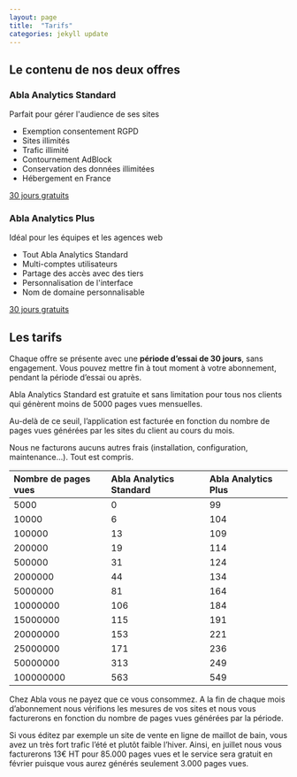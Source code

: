 ```yaml
---
layout: page
title:  "Tarifs"
categories: jekyll update
---
```


<h2 class="mt-0">Le contenu de nos deux offres</h3>

<div class="max__body-width"> <div class="article__cta my-3 p-2 bg-primary"> <h3 class="mt-0">Abla Analytics Standard</h3> <span class="tf-bold d-block"> Parfait pour gérer l'audience de ses sites </span> <div class="article__cta-list"> <ul data-type="checklist"> <li>Exemption consentement RGPD</li><li>Sites illimités</li><li>Trafic illimité</li><li>Contournement AdBlock</li><li>Conservation des données illimitées</li><li>Hébergement en France</li></ul> </div><a class="button td-none mt-1-5 bg-white" href="#" title="Tester Abla Analytics Standard" target="_blank" rel="noopener noreferrer"> 30 jours gratuits </a> </div></div>

<div class="max__body-width"> <div class="article__cta my-3 p-2 bg-tertiary c-white"> <h3 class="mt-0">Abla Analytics Plus</h3> <span class="tf-bold d-block">Idéal pour les équipes et les agences web </span> <div class="article__cta-list"> <ul data-type="checklist"> <li>Tout Abla Analytics Standard</li><li>Multi-comptes utilisateurs</li><li>Partage des accès avec des tiers</li><li>Personnalisation de l'interface</li><li>Nom de domaine personnalisable</li></ul> </div><a class="button td-none mt-1-5 bg-white" href="#" title="Tester Abla Analytics Standard" target="_blank" rel="noopener noreferrer"> 30 jours gratuits </a> </div></div>

<h2 class="mt-0">Les tarifs</h3>

<p>Chaque offre se présente avec une <strong>période d’essai de 30 jours</strong>, sans engagement. Vous pouvez mettre fin à tout moment à votre abonnement, pendant la période d’essai ou après.</p>

<p>Abla Analytics Standard est gratuite et sans limitation pour tous nos clients qui génèrent moins de 5000 pages vues mensuelles.</p>

<p>Au-delà de ce seuil, l’application est facturée en fonction du nombre de pages vues générées par les sites du client au cours du mois.</p>

<p>Nous ne facturons aucuns autres frais (installation, configuration, maintenance…). Tout est compris.</p>

<table>
  <thead>
    <tr>
      <th style="text-align: left">Nombre de pages vues</th>
      <th style="text-align: left">Abla Analytics Standard</th>
      <th style="text-align: left">Abla Analytics Plus</th>
    </tr>
  </thead>
  <tbody>
    <tr>
      <td style="text-align: left">5000</td>
      <td style="text-align: left">0</td>
      <td style="text-align: left">99</td>
    </tr>
    <tr>
      <td style="text-align: left">10000</td>
      <td style="text-align: left">6</td>
      <td style="text-align: left">104</td>
    </tr>
    <tr>
      <td style="text-align: left">100000</td>
      <td style="text-align: left">13</td>
      <td style="text-align: left">109</td>
    </tr>
    <tr>
      <td style="text-align: left">200000</td>
      <td style="text-align: left">19</td>
      <td style="text-align: left">114</td>
    </tr>
    <tr>
      <td style="text-align: left">500000</td>
      <td style="text-align: left">31</td>
      <td style="text-align: left">124</td>
    </tr>
    <tr>
      <td style="text-align: left">2000000</td>
      <td style="text-align: left">44</td>
      <td style="text-align: left">134</td>
    </tr>
    <tr>
      <td style="text-align: left">5000000</td>
      <td style="text-align: left">81</td>
      <td style="text-align: left">164</td>
    </tr>
    <tr>
      <td style="text-align: left">10000000</td>
      <td style="text-align: left">106</td>
      <td style="text-align: left">184</td>
    </tr>
    <tr>
      <td style="text-align: left">15000000</td>
      <td style="text-align: left">115</td>
      <td style="text-align: left">191</td>
    </tr>
    <tr>
      <td style="text-align: left">20000000</td>
      <td style="text-align: left">153</td>
      <td style="text-align: left">221</td>
    </tr>
    <tr>
      <td style="text-align: left">25000000</td>
      <td style="text-align: left">171</td>
      <td style="text-align: left">236</td>
    </tr>
    <tr>
      <td style="text-align: left">50000000</td>
      <td style="text-align: left">313</td>
      <td style="text-align: left">249</td>
    </tr>
    <tr>
      <td style="text-align: left">100000000</td>
      <td style="text-align: left">563</td>
      <td style="text-align: left">549</td>
    </tr>
  </tbody>
</table>

<p>Chez Abla vous ne payez que ce vous consommez. A la fin de chaque mois d’abonnement nous vérifions les mesures de vos sites et nous vous facturerons en fonction du nombre de pages vues générées par la période.</p>

<p>Si vous éditez par exemple un site de vente en ligne de maillot de bain, vous avez un très fort trafic l’été et plutôt faible l’hiver. Ainsi, en juillet nous vous facturerons 13€ HT pour 85.000 pages vues et le service sera gratuit en février puisque vous aurez générés seulement 3.000 pages vues.</p>

  </div>